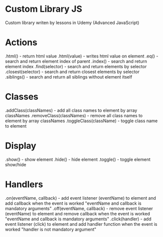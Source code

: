 # Custom Library JS
Custom library writen by lessons in Udemy (Advanced JavaScript)

# Actions
.html() - return html value
.html(value) - writes html value on element
.eq() - search and return element index of parent
.index() - search and return element index
.find(selector) - search and return elements by selector
.closest(selector) - search and return closest elements by selector
.siblings() - search and return all siblings without element itself

# Classes
.addClass(classNames) - add all class names to element by array classNames
.removeClass(classNames) - remove all class names to element by array classNames
.toggleClass(className) - toggle class name to element

# Display
.show() - show element
.hide() - hide element
.toggle() - toggle element show/hide

# Handlers
.on(eventName, callback) - add event listener (eventName) to element and add callback when the event is worked "eventName and callback is mandatory arguments"
.off(eventName, callback) - remove event listener (eventName) to element and remove callback when the event is worked "eventName and callback is mandatory arguments"
.click(handler) - add event listener (click) to element and add handler function when the event is worked "handler is not mandatory argument"